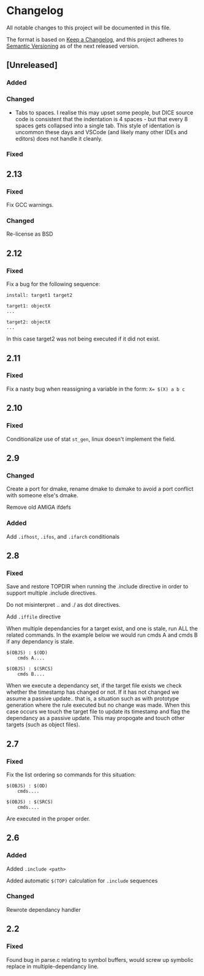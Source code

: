 # Changelog

All notable changes to this project will be documented in this file.

The format is based on [Keep a Changelog](https://keepachangelog.com/en/1.0.0/),
and this project adheres to [Semantic Versioning](https://semver.org/spec/v2.0.0.html)
as of the next released version.

## [Unreleased]

### Added

### Changed

- Tabs to spaces. I realise this may upset some people, but DICE source code is
  consistent that the indentation is 4 spaces - but that every 8 spaces gets
  collapsed into a single tab. This style of identation is uncommon these days
  and VSCode (and likely many other IDEs and editors) does not handle it
  cleanly.

### Fixed


## 2.13

### Fixed

Fix GCC warnings.

### Changed

Re-license as BSD


## 2.12

### Fixed

Fix a bug for the following sequence:

    install: target1 target2

    target1: objectX
	...

    target2: objectX
	...

In this case target2 was not being executed if it did not exist.


## 2.11

### Fixed

Fix a nasty bug when reassigning a variable in the form: `X= $(X) a b c`


## 2.10

### Fixed

Conditionalize use of stat `st_gen`, linux doesn't implement the field.


## 2.9

### Changed

Create a port for dmake, rename dmake to dxmake to avoid a port
conflict with someone else's dmake.

Remove old AMIGA ifdefs

### Added

Add `.ifhost`, `.ifos`, and `.ifarch` conditionals


## 2.8

### Fixed

Save and restore TOPDIR when running the .include directive in
order to support multiple .include directives.

Do not misinterpret .. and ./ as dot directives.

Add `.iffile` directive

When multiple dependancies for a target exist, and one is stale,
run ALL the related commands.  In the example below we would run
cmds A and cmds B if any dependancy is stale.

    $(OBJS) : $(OD)
        cmds A....

    $(OBJS) : $(SRCS)
        cmds B....

When we execute a dependancy set, if the target file exists we
check whether the timestamp has changed or not.  If it has not
changed we assume a passive update.. that is, a situation such
as with prototype generation where the rule executed but no
change was made.  When this case occurs we touch the target file
to update its timestamp and flag the dependancy as a passive update.
This may propogate and touch other targets (such as object files).


## 2.7

### Fixed

Fix the list ordering so commands for this situation:

    $(OBJS) : $(OD)
        cmds....

    $(OBJS) : $(SRCS)
        cmds....

Are executed in the proper order.


## 2.6

### Added

Added `.include <path>`

Added automatic `$(TOP)` calculation for `.include` sequences

### Changed

Rewrote dependancy handler


## 2.2

### Fixed

Found bug in parse.c relating to symbol buffers, would screw up
symbolic replace in multiple-dependancy line.
